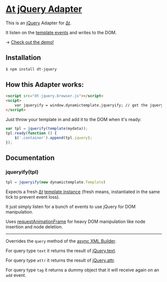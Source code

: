 # [Δt jQuery Adapter](https://github.com/dodo/node-dt-jquery/)

This is an [jQuery](http://jquery.com/) Adapter for [Δt](http://dodo.github.com/node-dynamictemplate/).

It listen on the [template events](http://dodo.github.com/node-asyncxml/#section-4) and writes to the DOM.

→ [Check out the demo!](http://dodo.github.com/node-dynamictemplate/example/list.html)

## Installation

```bash
$ npm install dt-jquery
```

## How this Adapter works:

```html
<script src="dt-jquery.browser.js"></script>
<scipt>
    var jqueryify = window.dynamictemplate.jqueryify; // get the jquery adapter
</script>
```

Just throw your template in and add it to the DOM when it's ready:

```javascript
var tpl = jquerify(template(mydata));
tpl.ready(function () {
    $('.container').append(tpl.jquery);
});
```

## Documentation

### jqueryify(tpl)

```javascript
tpl = jqueryify(new dynamictemplate.Template)
```
Expects a fresh [Δt](http://dodo.github.com/node-dynamictemplate/) [template instance](http://dodo.github.com/node-dynamictemplate/doc.html) (fresh means, instantiated in the same tick to prevent event loss).

It just simply listen for a bunch of events to use jQuery for DOM manipulation.

Uses [requestAnimationFrame](http://paulirish.com/2011/requestanimationframe-for-smart-animating/) for heavy DOM manipulation like node insertion and node deletion.

----

Overrides the `query` method of the [async XML Builder](http://dodo.github.com/node-asyncxml/#section-3-1).

For query type `text` it returns the result of [jQuery.text](http://api.jquery.com/text/).

For query type `attr` it returns the result of [jQuery.attr](http://api.jquery.com/attr/).

For query type `tag` it returns a dummy object that it will receive again on an `add` event.

